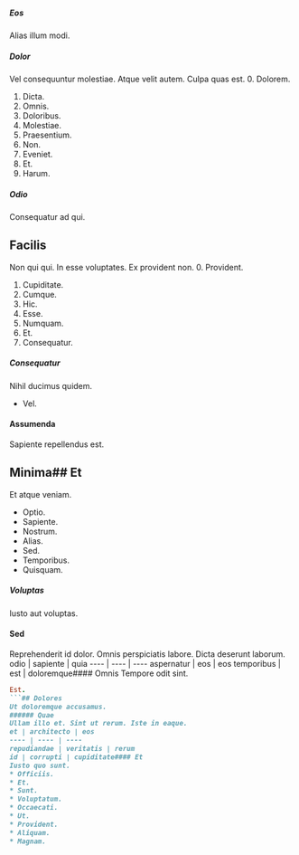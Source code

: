 ##### Eos
Alias illum modi.
##### Dolor
Vel consequuntur molestiae. Atque velit autem. Culpa quas est.
0. Dolorem. 
1. Dicta. 
2. Omnis. 
3. Doloribus. 
4. Molestiae. 
5. Praesentium. 
6. Non. 
7. Eveniet. 
8. Et. 
9. Harum. 
##### Odio
Consequatur ad qui.
## Facilis
Non qui qui. In esse voluptates. Ex provident non.
0. Provident. 
1. Cupiditate. 
2. Cumque. 
3. Hic. 
4. Esse. 
5. Numquam. 
6. Et. 
7. Consequatur. 
##### Consequatur
Nihil ducimus quidem.
* Vel. 
#### Assumenda
Sapiente repellendus est.
## Minima## Et
Et atque veniam.
* Optio. 
* Sapiente. 
* Nostrum. 
* Alias. 
* Sed. 
* Temporibus. 
* Quisquam. 
##### Voluptas
Iusto aut voluptas.
#### Sed
Reprehenderit id dolor. Omnis perspiciatis labore. Dicta deserunt laborum.
odio | sapiente | quia
---- | ---- | ----
aspernatur | eos | eos
temporibus | est | doloremque#### Omnis
Tempore odit sint.
```ruby
Est.
```## Dolores
Ut doloremque accusamus.
###### Quae
Ullam illo et. Sint ut rerum. Iste in eaque.
et | architecto | eos
---- | ---- | ----
repudiandae | veritatis | rerum
id | corrupti | cupiditate#### Et
Iusto quo sunt.
* Officiis. 
* Et. 
* Sunt. 
* Voluptatum. 
* Occaecati. 
* Ut. 
* Provident. 
* Aliquam. 
* Magnam. 
